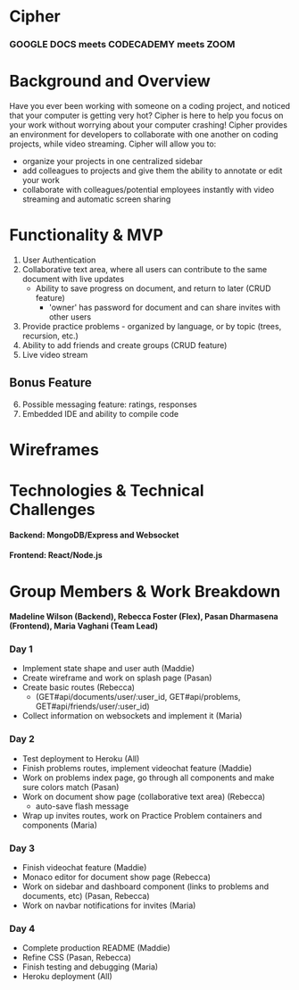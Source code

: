 # Cipher

###  GOOGLE DOCS meets CODECADEMY meets ZOOM


# Background and Overview 
Have you ever been working with someone on a coding project, and noticed that your computer is getting very hot?
Cipher is here to help you focus on your work without worrying about your computer crashing!
Cipher provides an environment for developers to collaborate with one another on coding projects, while video streaming.
Cipher will allow you to: 
  - organize your projects in one centralized sidebar
  - add colleagues to projects and give them the ability to annotate or edit your work
  - collaborate with colleagues/potential employees instantly with video streaming and automatic screen sharing


# Functionality & MVP 

1. User Authentication
2. Collaborative text area, where all users can contribute to the same document with live updates
    - Ability to save progress on document, and return to later (CRUD feature)
      - 'owner' has password for document and can share invites with other users
3. Provide practice problems - organized by language, or by topic (trees, recursion, etc.)
4. Ability to add friends and create groups (CRUD feature)
5. Live video stream


## Bonus Feature
6. Possible messaging feature: ratings, responses
7. Embedded IDE and ability to compile code


# Wireframes


# Technologies & Technical Challenges 

#### Backend: MongoDB/Express and Websocket


#### Frontend: React/Node.js 



# Group Members & Work Breakdown 

#### Madeline Wilson (Backend), Rebecca Foster (Flex), Pasan Dharmasena (Frontend), Maria Vaghani (Team Lead)

### Day 1 
  - Implement state shape and user auth (Maddie)
  - Create wireframe and work on splash page (Pasan)
  - Create basic routes (Rebecca)
      - (GET#api/documents/user/:user_id, GET#api/problems, GET#api/friends/user/:user_id)
  - Collect information on websockets and implement it (Maria)
### Day 2 
  - Test deployment to Heroku (All)
  - Finish problems routes, implement videochat feature (Maddie)
  - Work on problems index page, go through all components and make sure colors match (Pasan)
  - Work on document show page (collaborative text area) (Rebecca)
    - auto-save flash message
  - Wrap up invites routes, work on Practice Problem containers and components (Maria)

### Day 3
  - Finish videochat feature (Maddie)
  - Monaco editor for document show page (Rebecca)
  - Work on sidebar and dashboard component (links to problems and documents, etc) (Pasan, Rebecca)
  - Work on navbar notifications for invites (Maria)

### Day 4
  - Complete production README (Maddie)
  - Refine CSS (Pasan, Rebecca)
  - Finish testing and debugging (Maria)
  - Heroku deployment (All)
